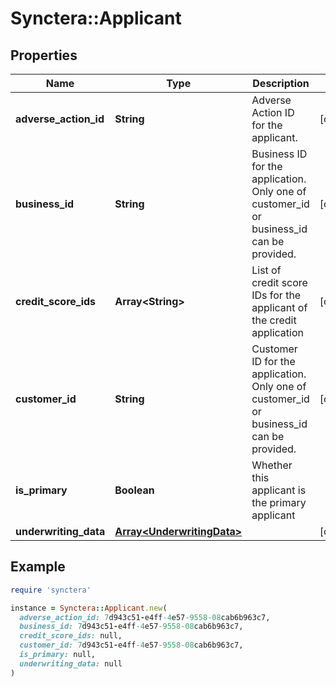 # Synctera::Applicant

## Properties

| Name | Type | Description | Notes |
| ---- | ---- | ----------- | ----- |
| **adverse_action_id** | **String** | Adverse Action ID for the applicant. | [optional] |
| **business_id** | **String** | Business ID for the application. Only one of customer_id or business_id can be provided.  | [optional] |
| **credit_score_ids** | **Array&lt;String&gt;** | List of credit score IDs for the applicant of the credit application | [optional] |
| **customer_id** | **String** | Customer ID for the application. Only one of customer_id or business_id can be provided.  | [optional] |
| **is_primary** | **Boolean** | Whether this applicant is the primary applicant |  |
| **underwriting_data** | [**Array&lt;UnderwritingData&gt;**](UnderwritingData.md) |  | [optional] |

## Example

```ruby
require 'synctera'

instance = Synctera::Applicant.new(
  adverse_action_id: 7d943c51-e4ff-4e57-9558-08cab6b963c7,
  business_id: 7d943c51-e4ff-4e57-9558-08cab6b963c7,
  credit_score_ids: null,
  customer_id: 7d943c51-e4ff-4e57-9558-08cab6b963c7,
  is_primary: null,
  underwriting_data: null
)
```

